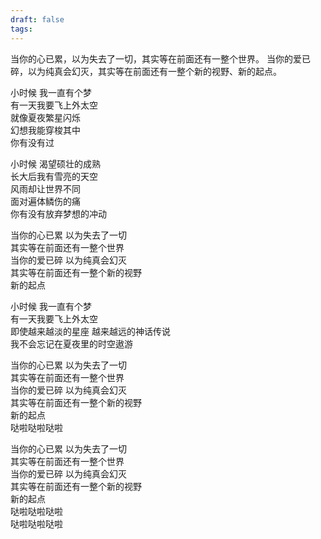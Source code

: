 ```yaml
---
draft: false
tags:
---
```


当你的心已累，以为失去了一切，其实等在前面还有一整个世界。
当你的爱已碎，以为纯真会幻灭，其实等在前面还有一整个新的视野、新的起点。



小时候 我一直有个梦　  
有一天我要飞上外太空  
就像夏夜繁星闪烁　  
幻想我能穿梭其中　  
你有没有过　 

小时候 渴望硕壮的成熟  
长大后我有雪亮的天空  
风雨却让世界不同  
面对遍体鳞伤的痛  
你有没有放弃梦想的冲动  

当你的心已累 以为失去了一切  
其实等在前面还有一整个世界  
当你的爱已碎 以为纯真会幻灭  
其实等在前面还有一整个新的视野  
新的起点  

小时候 我一直有个梦  
有一天我要飞上外太空  
即使越来越淡的星座 
越来越远的神话传说  
我不会忘记在夏夜里的时空遨游 

当你的心已累 以为失去了一切  
其实等在前面还有一整个世界  
当你的爱已碎 以为纯真会幻灭  
其实等在前面还有一整个新的视野  
新的起点  
哒啦哒啦哒啦  

当你的心已累 以为失去了一切  
其实等在前面还有一整个世界  
当你的爱已碎 以为纯真会幻灭  
其实等在前面还有一整个新的视野  
新的起点  
哒啦哒啦哒啦  
哒啦哒啦哒啦